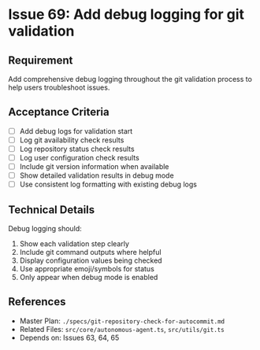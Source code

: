 # Issue 69: Add debug logging for git validation

## Requirement
Add comprehensive debug logging throughout the git validation process to help users troubleshoot issues.

## Acceptance Criteria
- [ ] Add debug logs for validation start
- [ ] Log git availability check results
- [ ] Log repository status check results
- [ ] Log user configuration check results
- [ ] Include git version information when available
- [ ] Show detailed validation results in debug mode
- [ ] Use consistent log formatting with existing debug logs

## Technical Details
Debug logging should:
1. Show each validation step clearly
2. Include git command outputs where helpful
3. Display configuration values being checked
4. Use appropriate emoji/symbols for status
5. Only appear when debug mode is enabled

## References
- Master Plan: `./specs/git-repository-check-for-autocommit.md`
- Related Files: `src/core/autonomous-agent.ts`, `src/utils/git.ts`
- Depends on: Issues 63, 64, 65